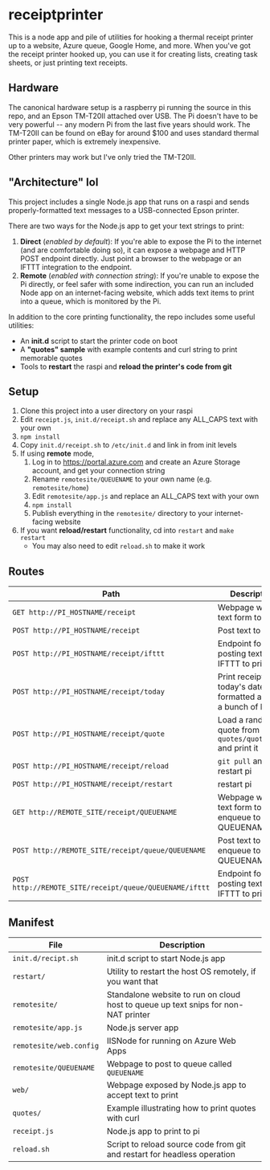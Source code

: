 # receiptprinter

This is a node app and pile of utilities for hooking a thermal receipt printer up to a website, Azure queue, Google Home, and more. When you've got the receipt printer hooked up, you can use it for creating lists, creating task sheets, or just printing text receipts.

## Hardware

The canonical hardware setup is a raspberry pi running the source in this repo, and an Epson TM-T20II attached over USB. The Pi doesn't have to be very powerful -- any modern Pi from the last five years should work. The TM-T20II can be found on eBay for around $100 and uses standard thermal printer paper, which is extremely inexpensive.

Other printers may work but I've only tried the TM-T20II.

## "Architecture" lol

This project includes a single Node.js app that runs on a raspi and sends properly-formatted text messages to a USB-connected Epson printer.

There are two ways for the Node.js app to get your text strings to print:
1. **Direct** (*enabled by default*): If you're able to expose the Pi to the internet (and are comfortable doing so), it can expose a webpage and HTTP POST endpoint directly. Just point a browser to the webpage or an IFTTT integration to the endpoint.
2. **Remote** (*enabled with connection string*): If you're unable to expose the Pi directly, or feel safer with some indirection, you can run an included Node app on an internet-facing website, which adds text items to print into a queue, which is monitored by the Pi.

In addition to the core printing functionality, the repo includes some useful utilities:
- An **init.d** script to start the printer code on boot
- A **"quotes" sample** with example contents and curl string to print memorable quotes
- Tools to **restart** the raspi and **reload the printer's code from git**

## Setup

1. Clone this project into a user directory on your raspi
2. Edit `receipt.js`, `init.d/receipt.sh` and replace any ALL_CAPS text with your own
3. `npm install`
4. Copy `init.d/receipt.sh` to `/etc/init.d` and link in from init levels
5. If using **remote** mode,
    1. Log in to https://portal.azure.com and create an Azure Storage account, and get your connection string
    2. Rename `remotesite/QUEUENAME` to your own name (e.g. `remotesite/home`)
    3. Edit `remotesite/app.js` and replace an ALL_CAPS text with your own
    4. `npm install`
    5. Publish everything in the `remotesite/` directory to your internet-facing website
6. If you want **reload/restart** functionality, cd into `restart` and `make restart`
    - You may also need to edit `reload.sh` to make it work

## Routes

| Path | Description |
|---|---|
| `GET http://PI_HOSTNAME/receipt` | Webpage with text form to print |
| `POST http://PI_HOSTNAME/receipt` | Post text to print |
| `POST http://PI_HOSTNAME/receipt/ifttt` | Endpoint for posting text from IFTTT to print |
| `POST http://PI_HOSTNAME/receipt/today` | Print receipt with today's date formatted across a bunch of lines |
| `POST http://PI_HOSTNAME/receipt/quote` | Load a random quote from `quotes/quotes.txt` and print it |
| `POST http://PI_HOSTNAME/receipt/reload` | `git pull` and restart pi |
| `POST http://PI_HOSTNAME/receipt/restart` | restart pi |
| `GET http://REMOTE_SITE/receipt/QUEUENAME` | Webpage with text form to enqueue to QUEUENAME |
| `POST http://REMOTE_SITE/receipt/queue/QUEUENAME` | Post text to enqueue to QUEUENAME |
| `POST http://REMOTE_SITE/receipt/queue/QUEUENAME/ifttt` | Endpoint for posting text from IFTTT to print |

## Manifest

| File | Description |
|---|---|
| `init.d/recipt.sh` | init.d script to start Node.js app |
| `restart/` | Utility to restart the host OS remotely, if you want that |
| `remotesite/` | Standalone website to run on cloud host to queue up text snips for non-NAT printer |
| `remotesite/app.js` | Node.js server app |
| `remotesite/web.config` | IISNode for running on Azure Web Apps |
| `remotesite/QUEUENAME` | Webpage to post to queue called `QUEUENAME` |
| `web/` | Webpage exposed by Node.js app to accept text to print |
| `quotes/` | Example illustrating how to print quotes with curl |
| `receipt.js` | Node.js app to print to pi |
| `reload.sh` | Script to reload source code from git and restart for headless operation |

